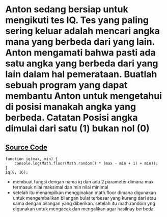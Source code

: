 # Anton sedang bersiap untuk mengikuti tes IQ. Tes yang paling sering keluar adalah mencari angka mana yang berbeda dari yang lain. Anton mengamati bahwa pasti ada satu angka yang berbeda dari yang lain dalam hal pemerataan. Buatlah sebuah program yang dapat membantu Anton untuk mengetahui di posisi manakah angka yang berbeda. Catatan Posisi angka dimulai dari satu (1) bukan nol (0)

## [Source Code](https://playcode.io/738461)


    function iq(max, min) {
        console.log(Math.floor(Math.random() * (max - min + 1) + min));
    }
    iq(8, 16);

- membuat fungsi dengan nama iq dan ada 2 parameter dimana max termasuk nilai maksimal dan min nilai minimal
- setelah itu menampilkan mengginakan math.floor dimana digunakan untuk mengembalikan bilangan bulat terbesar yang kurang dari atau sama dengan bilangan yang diberikan. setelah itu math.random yng digunakan untuk mengacak dan mengalikan agar hasilnay berbeda